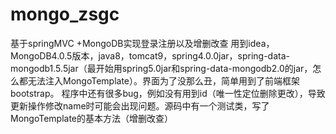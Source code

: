 # mongo_zsgc
基于springMVC +MongoDB实现登录注册以及增删改查
用到idea，MongoDB4.0.5版本，java8，tomcat9，spring4.0.0jar，spring-data-mongodb1.5.5jar（最开始用spring5.0jar和spring-data-mongodb2.0的jar，怎么都无法注入MongoTemplate）。界面为了没那么丑，简单用到了前端框架bootstrap。
程序中还有很多bug，例如没有用到id（唯一性定位删除更改），导致更新操作修改name时可能会出现问题。源码中有一个测试类，写了MongoTemplate的基本方法（增删改查）
